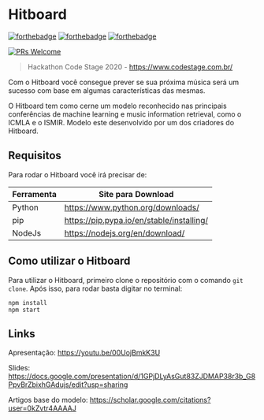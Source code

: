 # Hitboard

[![forthebadge](https://forthebadge.com/images/badges/made-with-javascript.svg)](https://forthebadge.com)
[![forthebadge](https://forthebadge.com/images/badges/built-with-love.svg)](https://forthebadge.com)
[![forthebadge](https://forthebadge.com/images/badges/made-with-python.svg)](https://forthebadge.com)

[![PRs Welcome](https://img.shields.io/badge/PRs-welcome-brightgreen.svg?style=shields)](http://makeapullrequest.com)

> Hackathon Code Stage 2020 - https://www.codestage.com.br/

Com o Hitboard você consegue prever se sua próxima música será um sucesso com base em algumas características das mesmas.

O Hitboard tem como cerne um modelo reconhecido nas principais conferências de machine learning e music information retrieval, como o ICMLA e o ISMIR. Modelo este desenvolvido por um dos criadores do Hitboard.

## Requisitos

Para rodar o Hitboard você irá precisar de:

| Ferramenta   | Site para Download                        |
| ------------ | ----------------------------------------- |
| Python       | https://www.python.org/downloads/         |
| pip          | https://pip.pypa.io/en/stable/installing/ |
| NodeJs       | https://nodejs.org/en/download/           |

## Como utilizar o Hitboard

Para utilizar o Hitboard, primeiro clone o repositório com o comando `git clone`. Após isso, para rodar basta digitar no terminal:

```shell
npm install
npm start
```

## Links

Apresentação: https://youtu.be/00UojBmkK3U

Slides: https://docs.google.com/presentation/d/1GPjDLyAsGut83ZJDMAP38r3b_G8PpvBrZbixhGAdujs/edit?usp=sharing

Artigos base do modelo: https://scholar.google.com/citations?user=0kZvtr4AAAAJ
